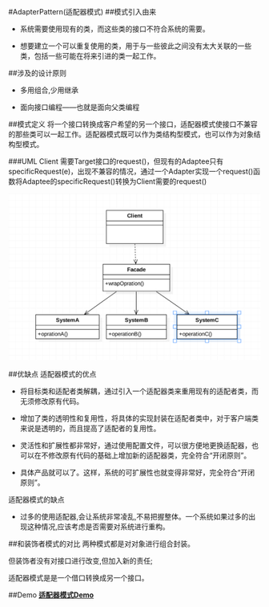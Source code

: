 #AdapterPattern(适配器模式)
##模式引入由来
- 系统需要使用现有的类，而这些类的接口不符合系统的需要。

- 想要建立一个可以重复使用的类，用于与一些彼此之间没有太大关联的一些类，包括一些可能在将来引进的类一起工作。

##涉及的设计原则
- 多用组合,少用继承

- 面向接口编程——也就是面向父类编程

##模式定义
将一个接口转换成客户希望的另一个接口，适配器模式使接口不兼容的那些类可以一起工作。适配器模式既可以作为类结构型模式，也可以作为对象结构型模式。

###UML
Client 需要Target接口的request()，但现有的Adaptee只有specificRequest(e)，出现不兼容的情况，通过一个Adapter实现一个request()函数将Adaptee的specificRequest()转换为Client需要的request()

![image](https://github.com/SilenceDut/DesignPatterns/blob/master/pictures/AdapterUML/adapter_uml.png)

##优缺点
适配器模式的优点

- 将目标类和适配者类解耦，通过引入一个适配器类来重用现有的适配者类，而无须修改原有代码。

- 增加了类的透明性和复用性，将具体的实现封装在适配者类中，对于客户端类来说是透明的，而且提高了适配者的复用性。

- 灵活性和扩展性都非常好，通过使用配置文件，可以很方便地更换适配器，也可以在不修改原有代码的基础上增加新的适配器类，完全符合“开闭原则”。

- 具体产品就可以了。这样，系统的可扩展性也就变得非常好，完全符合“开闭原则”。

适配器模式的缺点

- 过多的使用适配器,会让系统非常凌乱,不易把握整体。一个系统如果过多的出现这种情况,应该考虑是否需要对系统进行重构。

##和装饰者模式的对比
两种模式都是对对象进行组合封装。

但装饰者没有对接口进行改变,但加入新的责任;

适配器模式是是一个借口转换成另一个接口。

##Demo
[**适配器模式Demo**](https://github.com/SilenceDut/DesignPatterns/blob/master/src/com/silencedut/structural_patterns/adapter)
